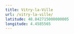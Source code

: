 ```yaml
---
title: Vitry-la-Ville
url: /vitry-la-ville/
latitude: 48.842715000000005
longitude: 4.4585565
---
```

